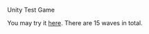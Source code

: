 Unity Test Game

You may try it [here](https://mfaamaugsickhgdfl.itch.io/mfaamaugsickhgdfl). There are 15 waves in total.
